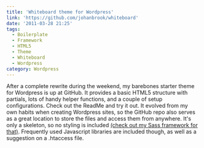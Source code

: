```yaml
---
title: 'Whiteboard theme for Wordpress'
link: 'https://github.com/johanbrook/whiteboard'
date: '2011-03-28 21:25'
tags:
  - Boilerplate
  - Framework
  - HTML5
  - Theme
  - Whiteboard
  - Wordpress
category: Wordpress
---
```


After a complete rewrite during the weekend, my barebones starter theme for Wordpress is up at GitHub. It provides a basic HTML5 structure with partials, lots of handy helper functions, and a couple of setup configurations. Check out the ReadMe and try it out. It evolved from my own habits when creating Wordpress sites, so the GitHub repo also serves as a great location to store the files and access them from anywhere. It's only a skeleton, so no styling is included [(check out my Sass framework for that)](https://github.com/johanbrook/dyluni). Frequently used Javascript libraries are included though, as well as a suggestion on a .htaccess file.
